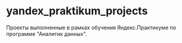 # yandex_praktikum_projects
Проекты выполненные в рамках обучения Яндекс.Практикуме по программе "Аналитик данных".
